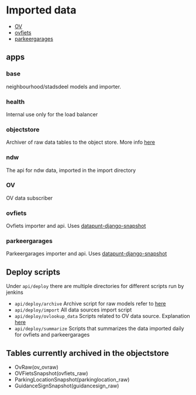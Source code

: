 Imported data
=============

* [OV](./src/apps/ov/README.md)
* [ovfiets](./src/apps/ovfiets/README.md)
* [parkeergarages](./src/apps/parkeergarages/README.md)


## apps

### base
neighbourhood/stadsdeel models and importer.

### health
Internal use only for the load balancer

### objectstore
Archiver of raw data tables to the object store. More info [here](./src/apps/ov/README.md#archiving-data)

### ndw
The api for ndw data, imported in the import directory

### OV
OV data subscriber

### ovfiets
Ovfiets importer and api. Uses [datapunt-django-snapshot](https://github.com/Amsterdam/datapunt-django-snapshot)

### parkeergarages
Parkeergarages importer and api. Uses [datapunt-django-snapshot](https://github.com/Amsterdam/datapunt-django-snapshot)

## Deploy scripts

Under `api/deploy` there are multiple directories for different scripts run by jenkins

- `api/deploy/archive` Archive script for raw models refer to [here](./src/apps/ov/README.md#archiving-data)
- `api/deploy/import` All data sources import script
- `api/deploy/ovlookup_data` Scripts related to OV data source. Explanation [here](./src/apps/ov/README.md)
- `api/deploy/summarize` Scripts that summarizes the data imported daily for ovfiets and parkeergarages

## Tables currently archived in the objectstore
- OvRaw(ov_ovraw)
- OVFietsSnapshot(ovfiets_raw)
- ParkingLocationSnapshot(parkinglocation_raw)
- GuidanceSignSnapshot(guidancesign_raw)
